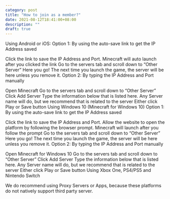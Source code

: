 ```yaml
---
category: post
title: "How to join as a member?"
date: 2021-08-12T18:41:00+08:00
description: ""
draft: true
---
```

Using Android or iOS:
Option 1: By using the auto-save link to get the IP Address saved

Click the link to save the IP Address and Port. Minecraft will auto launch after you clicked the link
Go to the servers tab and scroll down to “Other Server”
Here you go! The next time you launch the game, the server will be here unless you remove it.
Option 2: By typing the IP Address and Port manually

Open Minecraft
Go to the servers tab and scroll down to “Other Server”
Click Add Server
Type the information below that is listed here. Any Server name will do, but we recommend that is related to the server
Either click Play or Save button
Using Windows 10 (Minecraft for Windows 10)
Option 1: By using the auto-save link to get the IP Address saved

Click the link to save the IP Address and Port.
Allow the website to open the platform by following the browser prompt. Minecraft will launch after you follow the prompt
Go to the servers tab and scroll down to “Other Server”
Here you go! The next time you launch the game, the server will be here unless you remove it.
Option 2: By typing the IP Address and Port manually

Open Minecraft for Windows 10
Go to the servers tab and scroll down to “Other Server”
Click Add Server
Type the information below that is listed here. Any Server name will do, but we recommend that is related to the server
Either click Play or Save button
Using Xbox One, PS4/PS5 and Nintendo Switch

We do recommend using Proxy Servers or Apps, because these platforms do not natively support third party server.